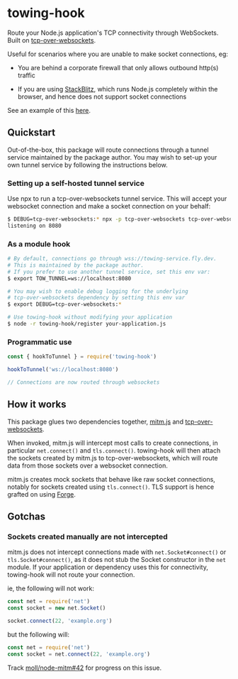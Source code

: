 # towing-hook

Route your Node.js application's TCP connectivity through WebSockets. 
Built on [tcp-over-websockets](https://github.com/derhuerst/tcp-over-websockets).

Useful for scenarios where you are unable to make socket connections, eg:

- You are behind a corporate firewall that only allows outbound http(s) traffic

- If you are using [StackBlitz](https://stackblitz.com/), which runs Node.js 
  completely within the browser, and hence does not support socket connections

See an example of this [here](https://stackblitz.com/edit/node-kzyjx7?file=index.js).

## Quickstart

Out-of-the-box, this package will route connections through a tunnel
service maintained by the package author. You may wish to set-up your
own tunnel service by following the instructions below.
### Setting up a self-hosted tunnel service

Use npx to run a tcp-over-websockets tunnel service. This will accept 
your websocket connection and make a socket connection on your behalf:

```sh
$ DEBUG=tcp-over-websockets:* npx -p tcp-over-websockets tcp-over-websockets-server
listening on 8080
```

### As a module hook

```sh
# By default, connections go through wss://towing-service.fly.dev.
# This is maintained by the package author.
# If you prefer to use another tunnel service, set this env var:
$ export TOW_TUNNEL=ws://localhost:8080

# You may wish to enable debug logging for the underlying
# tcp-over-websockets dependency by setting this env var
$ export DEBUG=tcp-over-websockets:*

# Use towing-hook without modifying your application
$ node -r towing-hook/register your-application.js

```

### Programmatic use

```js
const { hookToTunnel } = require('towing-hook')

hookToTunnel('ws://localhost:8080')

// Connections are now routed through websockets

```

## How it works

This package glues two dependencies together, 
[mitm.js](https://github.com/moll/node-mitm) and 
[tcp-over-websockets](https://github.com/derhuerst/tcp-over-websockets).

When invoked, mitm.js will intercept most calls to create connections,
in particular `net.connect()` and `tls.connect()`. towing-hook will then
attach the sockets created by mitm.js to tcp-over-websockets, which will
route data from those sockets over a websocket connection.

mitm.js creates mock sockets that behave like raw socket connections, 
notably for sockets created using `tls.connect()`. TLS support is hence
grafted on using [Forge](https://github.com/digitalbazaar/forge).

## Gotchas

### Sockets created manually are not intercepted

mitm.js does not intercept connections made with `net.Socket#connect()`
or `tls.Socket#connect()`, as it does not stub the Socket constructor 
in the `net` module. If your application or dependency uses this for 
connectivity, towing-hook will not route your connection. 

ie, the following will not work:

```js
const net = require('net')
const socket = new net.Socket()

socket.connect(22, 'example.org')
```

but the following will:

```js
const net = require('net')
const socket = net.connect(22, 'example.org')
```

Track [moll/node-mitm#42](https://github.com/moll/node-mitm/issues/42)
for progress on this issue.
